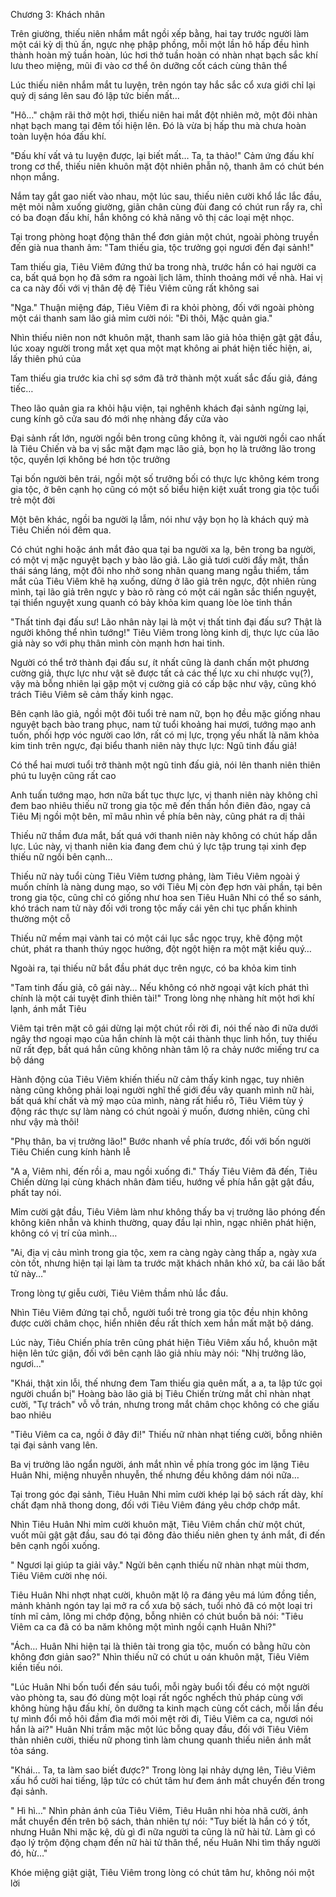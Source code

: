 




Chương 3: Khách nhân


Trên giường, thiếu niên nhắm mắt ngồi xếp bằng, hai tay trước người làm một cái kỳ dị thủ ấn, ngực nhẹ phập phồng, mỗi một lần hô hấp đều hình thành hoàn mỹ tuần hoàn, lúc hơi thở tuần hoàn có nhàn nhạt bạch sắc khí lưu theo miệng, mũi đi vào cơ thể ôn dưỡng cốt cách cùng thân thể

Lúc thiếu niên nhắm mắt tu luyện, trên ngón tay hắc sắc cổ xưa giới chỉ lại quỷ dị sáng lên sau đó lập tức biến mất…

"Hô…" chậm rãi thở một hơi, thiếu niên hai mắt đột nhiên mở, một đôi nhàn nhạt bạch mang tại đêm tối hiện lên. Đó là vừa bị hấp thu mà chưa hoàn toàn luyện hóa đấu khí.

"Đấu khí vất vả tu luyện được, lại biết mất… Ta, ta thảo!" Cảm ứng đấu khí trong cơ thể, thiếu niên khuôn mặt đột nhiên phẫn nộ, thanh âm có chút bén nhọn mắng.

Nắm tay gắt gao niết vào nhau, một lúc sau, thiếu niên cười khổ lắc lắc đầu, mệt mỏi nằm xuống giường, giãn chân cùng đùi đang có chút run rẩy ra, chỉ có ba đoạn đấu khí, hắn không có khả năng vô thị các loại mệt nhọc.

Tại trong phòng hoạt động thân thể đơn giản một chút, ngoài phòng truyền đến già nua thanh âm: "Tam thiếu gia, tộc trưởng gọi ngươi đến đại sảnh!"

Tam thiếu gia, Tiêu Viêm đứng thứ ba trong nhà, trước hắn có hai người ca ca, bất quá bọn họ đã sớm ra ngoài lịch lãm, thỉnh thoảng mới về nhà. Hai vị ca ca này đối với vị thân đệ đệ Tiêu Viêm cũng rất không sai

"Nga." Thuận miệng đáp, Tiêu Viêm đi ra khỏi phòng, đối với ngoài phòng một cái thanh sam lão giả mỉm cười nói: "Đi thôi, Mặc quản gia."

Nhìn thiếu niên non nớt khuôn mặt, thanh sam lão giả hỏa thiện gật gật đầu, lúc xoay người trong mắt xẹt qua một mạt không ai phát hiện tiếc hiện, ai, lấy thiên phú của

Tam thiếu gia trước kia chỉ sợ sớm đã trở thành một xuất sắc đấu giả, đáng tiếc…

Theo lão quản gia ra khỏi hậu viện, tại nghênh khách đại sảnh ngừng lại, cung kính gõ cửa sau đó mới nhẹ nhàng đẩy cửa vào

Đại sảnh rất lớn, người ngồi bên trong cũng không ít, vài người ngồi cao nhất là Tiêu Chiến và ba vị sắc mặt đạm mạc lão giả, bọn họ là trưởng lão trong tộc, quyền lợi không bé hơn tộc trưởng

Tại bốn người bên trái, ngồi một số trưởng bối có thực lực không kém trong gia tộc, ở bên cạnh họ cũng có một số biểu hiện kiệt xuất trong gia tộc tuổi trẻ một đời

Một bên khác, ngồi ba người lạ lẫm, nói như vậy bọn họ là khách quý mà Tiêu Chiến nói đêm qua.

Có chút nghi hoặc ánh mắt đảo qua tại ba người xa lạ, bên trong ba người, có một vị mặc nguyệt bạch y bào lão giả. Lão giả tươi cười đầy mặt, thần thái sáng láng, một đôi nho nhở song nhãn quang mang ngẫu thiểm, tầm mắt của Tiêu Viêm khẽ hạ xuống, dừng ở lão giả trên ngực, đột nhiên rùng mình, tại lão giả trên ngực y bào rõ ràng có một cái ngân sắc thiển nguyệt, tại thiển nguyệt xung quanh có bảy khỏa kim quang lòe lòe tinh thần

"Thất tinh đại đấu sư! Lão nhân này lại là một vị thất tinh đại đấu sư? Thật là người không thể nhìn tướng!" Tiêu Viêm trong lòng kinh dị, thực lực của lão giả này so với phụ thân mình còn mạnh hơn hai tinh.

Người có thể trở thành đại đấu sư, ít nhất cũng là danh chấn một phương cường giả, thực lực như vật sẽ được tất cả các thế lực xu chi nhược vụ(?), vậy mà bỗng nhiên lại gặp một vị cường giả có cấp bậc như vậy, cũng khó trách Tiêu Viêm sẽ cảm thấy kinh ngạc.

Bên cạnh lão giả, ngồi một đôi tuổi trẻ nam nữ, bọn họ đều mặc giống nhau nguyệt bạch bào trang phục, nam tử tuổi khoảng hai mươi, tướng mạo anh tuốn, phối hợp vóc người cao lớn, rất có mị lực, trọng yếu nhất là năm khỏa kim tinh trên ngực, đại biểu thanh niên này thực lực: Ngũ tinh đấu giả!

Có thể hai mươi tuổi trở thành một ngũ tinh đấu giả, nói lên thanh niên thiên phú tu luyện cũng rất cao

Anh tuấn tướng mạo, hơn nữa bất tục thực lực, vị thanh niên này không chỉ đem bao nhiêu thiếu nữ trong gia tộc mê đến thần hồn điên đảo, ngay cả Tiêu Mị ngồi một bên, mĩ mâu nhìn về phía bên này, cũng phát ra dị thải

Thiếu nữ thầm đưa mắt, bất quá với thanh niên này không có chút hấp dẫn lực. Lúc này, vị thanh niên kia đang đem chú ý lực tập trung tại xinh đẹp thiếu nữ ngồi bên cạnh…

Thiếu nữ này tuổi cùng Tiêu Viêm tương phảng, làm Tiêu Viêm ngoài ý muốn chính là nàng dung mạo, so với Tiêu Mị còn đẹp hơn vài phần, tại bên trong gia tộc, cũng chỉ có giống như hoa sen Tiêu Huân Nhi có thể so sánh, khó trách nam tử này đối với trong tộc mấy cái yên chi tục phấn khinh thường một cỗ

Thiếu nữ mềm mại vành tai có một cái lục sắc ngọc trụy, khẽ động một chút, phát ra thanh thúy ngọc hưởng, đột ngột hiện ra một mặt kiều quý…

Ngoài ra, tại thiếu nữ bắt đầu phát dục trên ngực, có ba khỏa kim tinh

"Tam tinh đấu giả, cô gái này… Nếu không có nhờ ngoại vật kích phát thì chính là một cái tuyệt đỉnh thiên tài!" Trong lòng nhẹ nhàng hít một hơi khí lạnh, ánh mắt Tiêu

Viêm tại trên mặt cô gái dừng lại một chút rồi rời đi, nói thế nào đi nữa dưới ngây thơ ngoại mạo của hắn chính là một cái thành thục linh hồn, tuy thiếu nữ rất đẹp, bất quá hắn cũng không nhàn tâm lộ ra chảy nước miếng trư ca bộ dáng

Hành động của Tiêu Viêm khiến thiếu nữ cảm thấy kinh ngạc, tuy nhiên nàng cũng không phải loại người nghĩ thế giới đều vây quanh mình nữ hài, bất quá khí chất và mỹ mạo của mình, nàng rất hiểu rõ, Tiêu Viêm tùy ý động rác thực sự làm nàng có chút ngoài ý muốn, đương nhiên, cũng chỉ như vậy mà thôi!

"Phụ thân, ba vị trưởng lão!" Bước nhanh về phía trước, đối với bốn người Tiêu Chiến cung kính hành lễ

"A a, Viêm nhi, đến rồi a, mau ngồi xuống đi." Thấy Tiêu Viêm đã đến, Tiêu Chiến dừng lại cùng khách nhân đàm tiếu, hướng về phía hắn gật gật đầu, phất tay nói.

Mỉm cười gật đầu, Tiêu Viêm làm như không thấy ba vị trưởng lão phóng đến không kiên nhẫn và khinh thường, quay đầu lại nhìn, ngạc nhiên phát hiện, không có vị trí của mình…

"Ai, địa vị cảu mình trong gia tộc, xem ra càng ngày càng thấp a, ngày xưa còn tốt, nhưng hiện tại lại làm ta trước mặt khách nhân khó xử, ba cái lão bất tử này…"

Trong lòng tự giễu cười, Tiêu Viêm thầm nhủ lắc đầu.

Nhìn Tiêu Viêm đứng tại chỗ, người tuổi trẻ trong gia tộc đều nhịn không được cười châm chọc, hiển nhiên đều rất thích xem hắn mất mặt bộ dáng.

Lúc này, Tiêu Chiến phía trên cũng phát hiện Tiêu Viêm xấu hổ, khuôn mặt hiện lên tức giận, đối với bên cạnh lão giả nhíu mày nói: "Nhị trưởng lão, ngươi…"

"Khái, thật xin lỗi, thế nhưng đem Tam thiếu gia quên mất, a a, ta lập tức gọi người chuẩn bị" Hoàng bào lão giả bị Tiêu Chiến trừng mắt chỉ nhàn nhạt cười, "Tự trách" vỗ vỗ trán, nhưng trong mắt châm chọc không có che giấu bao nhiêu

"Tiêu Viêm ca ca, ngồi ở đây đi!" Thiếu nữ nhàn nhạt tiếng cười, bỗng nhiên tại đại sảnh vang lên.

Ba vị trưởng lão ngẩn người, ánh mắt nhìn về phía trong góc im lặng Tiêu Huân Nhi, miệng nhuyễn nhuyễn, thế nhưng đều không dám nói nữa…

Tại trong góc đại sảnh, Tiêu Huân Nhi mỉm cười khép lại bộ sách rất dày, khí chất đạm nhã thong dong, đối với Tiêu Viêm đáng yêu chớp chớp mắt.

Nhìn Tiêu Huân Nhi mỉm cười khuôn mặt, Tiêu Viêm chần chừ một chút, vuốt mũi gật gật đầu, sau đó tại đông đảo thiếu niên ghen tỵ ánh mắt, đi đến bên cạnh ngồi xuống.

" Ngươi lại giúp ta giải vây." Ngửi bên cạnh thiếu nữ nhàn nhạt mùi thơm, Tiêu Viêm cười nhẹ nói.

Tiêu Huân Nhi nhợt nhạt cười, khuôn mặt lộ ra đáng yêu má lúm đồng tiền, mảnh khảnh ngón tay lại mở ra cổ xưa bộ sách, tuổi nhỏ đã có một loại tri tính mĩ cảm, lông mi chớp động, bỗng nhiên có chút buồn bã nói: "Tiêu Viêm ca ca đã có ba năm không một mình ngồi cạnh Huân Nhi?"

"Ách… Huân Nhi hiện tại là thiên tài trong gia tộc, muốn có bằng hữu còn không đơn giản sao?" Nhìn thiếu nữ có chút u oán khuôn mặt, Tiêu Viêm kiền tiếu nói.

"Lúc Huân Nhi bốn tuổi đến sáu tuổi, mỗi ngày buổi tối đều có một người vào phòng ta, sau đó dùng một loại rất ngốc nghếch thủ pháp cùng với không hùng hậu đấu khí, ôn dưỡng ta kinh mạch cùng cốt cách, mỗi lần đều tự mình đổi mồ hôi đầm đìa mới mỏi mệt rời đi, Tiêu Viêm ca ca, ngươi nói hắn là ai?" Huân Nhi trầm mặc một lúc bỗng quay đầu, đối với Tiêu Viêm thản nhiên cười, thiếu nữ phong tình làm chung quanh thiếu niên ánh mắt tỏa sáng.

"Khái… Ta, ta làm sao biết được?" Trong lòng lại nhảy dựng lên, Tiêu Viêm xấu hổ cười hai tiếng, lập tức có chút tâm hư đem ánh mắt chuyển đến trong đại sảnh.

" Hì hì…" Nhìn phản ánh của Tiêu Viêm, Tiêu Huân nhi hòa nhã cười, ánh mắt chuyển đến trên bộ sách, thản nhiên tự nói: "Tuy biết là hắn có ý tốt, nhưng Huân Nhi mặc kệ, dù gì đi nữa người ta cũng là nữ hài tử. Làm gì có đạo lý trộm động chạm đến nữ hài tử thân thể, nếu Huân Nhi tìm thấy người đó, hừ…"

Khóe miệng giật giật, Tiêu Viêm trong lòng có chút tâm hư, không nói một lời




